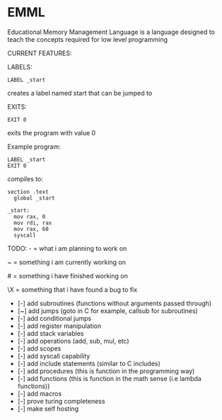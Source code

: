 # EMML
Educational Memory Management Language is a language designed to teach the concepts required for low level programming

CURRENT FEATURES:

  LABELS:

  ```
  LABEL _start
  ```
  creates a label named start that can be jumped to
  
  EXITS:
  
  ```
  EXIT 0
  ```
    
  exits the program with value 0

Example program:
```
LABEL _start
EXIT 0
```

compiles to:
```x86asm
section .text
  global _start

_start:
  mov rax, 0
  mov rdi, rax
  mov rax, 60
  syscall
```

TODO:
\- = what i am planning to work on

~ = something i am currently working on

\# = something i have finished working on

\X = something that i have found a bug to fix


- [-] add subroutines (functions without arguments passed through)
- [~] add jumps (goto in C for example, callsub for subroutines)
- [-] add conditional jumps
- [-] add register manipulation
- [-] add stack variables
- [-] add operations (add, sub, mul, etc)
- [-] add scopes
- [-] add syscall capability
- [-] add include statements (similar to C includes)
- [-] add procedures (this is function in the programming way)
- [-] add functions (this is function in the math sense (i.e lambda functions))
- [-] add macros
- [-] prove turing completeness
- [-] make self hosting
